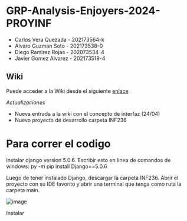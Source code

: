 # GRP-Analysis-Enjoyers-2024-PROYINF

- Carlos Vera Quezada - 202173564-k
- Alvaro Guzman Soto - 202173538-0
- Diego Ramirez Rojas - 202073534-4
- Javier Gomez Alvarez - 202173519-4
  
## Wiki

Puede acceder a la Wiki desde el siguiente [enlace](https://github.com/LaCalmaInc/GRP-Analysis-Enjoyers-2024-PROYINF/wiki)

_Actualizaciones_
- Nueva entrada a la wiki con el concepto de interfaz (24/04)
- Nuevo proyecto de desarrollo carpeta INF236

# Para correr el codigo
  Instalar django version 5.0.6.
  Escribir esto en linea de comandos de windows: py -m pip install Django==5.0.6

  Luego de tener instalado Django, descargar la carpeta INF236.
  Abrir el proyecto con su IDE favorito y abrir una terminal que tenga como ruta la carpeta main.
  
  ![image](https://github.com/LaCalmaInc/GRP-Analysis-Enjoyers-2024-PROYINF/assets/91389965/e97b0546-fcbd-4b86-8e45-5a63afc1da4c)

  
  Instalar

